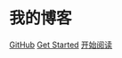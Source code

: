 
  # 我的博客
  [GitHub](https://github.com/pijiu1024/pijiu1024.github.io)
  [Get Started](README.md) 
  [开始阅读](README.md)

